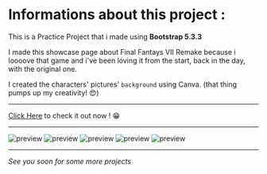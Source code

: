 # Informations about this project :

This is a Practice Project that i made using **Bootstrap 5.3.3**

I made this showcase page about Final Fantays VII Remake because i loooove that game and i've been loving it from the start, back in the day, with the original one.

I created the characters' pictures' `background` using Canva. 
(that thing pumps up my creativity! 😍)


---------------------------

[Click Here](https://sassid.github.io/FFVII-Remake-Showcase/index.html) to check it out now ! 😁

---------------------------

![preview](./preview/Preview1.png)
![preview](./preview/Preview2.png)
![preview](./preview/Preview3.png)
![preview](./preview/Preview4.png)
![preview](./preview/Preview5.png)

---------------------------

_See you soon for some more projects_
